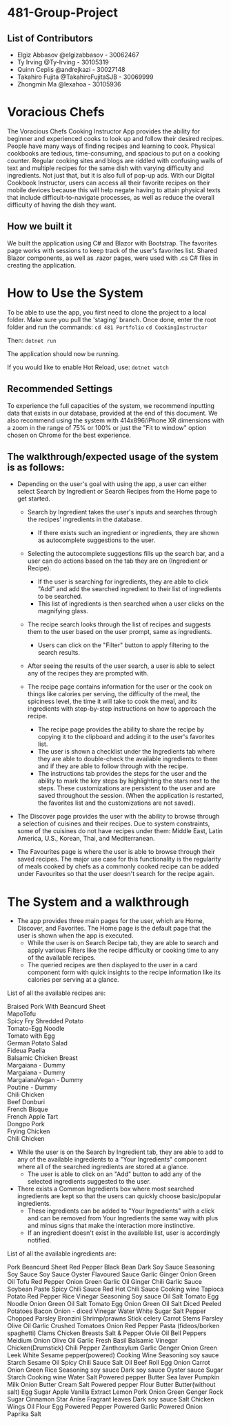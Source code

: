 # 481-Group-Project
## List of Contributors
- Elgiz Abbasov @elgizabbasov - 30062467
- Ty Irving @Ty-Irving - 30105319
- Quinn Ceplis @andrejkazi - 30027148
- Takahiro Fujita @TakahiroFujitaSJB - 30069999
- Zhongmin Ma @lexahoa - 30105936


# Voracious Chefs
The Voracious Chefs Cooking Instructor App provides the ability for beginner and experienced cooks to look up and follow their desired recipes. People have many ways of finding recipes and learning to cook. Physical cookbooks are tedious, time-consuming, and spacious to put on a cooking counter. Regular cooking sites and blogs are riddled with confusing walls of text and multiple recipes for the same dish with varying difficulty and ingredients. Not just that, but it is also full of pop-up ads. With our Digital Cookbook Instructor, users can access all their favorite recipes on their mobile devices because this will help negate having to attain physical texts that include difficult-to-navigate processes, as well as reduce the overall difficulty of having the dish they want.

## How we built it
We built the application using C# and Blazor with Bootstrap. The favorites page works with sessions to keep track of the user's favorites list. Shared Blazor components, as well as .razor pages, were used with .cs C# files in creating the application.

# How to Use the System
To be able to use the app, you first need to clone the project to a local folder. Make sure you pull the 'staging' branch. Once done, enter the root folder and run the commands:
`cd 481 Portfolio`
`cd CookingInstructor`

Then:
`dotnet run`

The application should now be running.

If you would like to enable Hot Reload, use:
`dotnet watch`

## Recommended Settings
To experience the full capacities of the system, we recommend inputting data that exists in our database, provided at the end of this document. We also recommend using the system with 414x896/iPhone XR dimensions with a zoom in the range of 75% or 100% or just the "Fit to window" option chosen on Chrome for the best experience. 

## The walkthrough/expected usage of the system is as follows:
* Depending on the user's goal with using the app, a user can either select Search by Ingredient or Search Recipes from the Home page to get started. 
    * Search by Ingredient takes the user's inputs and searches through the recipes' ingredients in the database. 
        * If there exists such an ingredient or ingredients, they are shown as autocomplete suggestions to the user. 
    * Selecting the autocomplete suggestions fills up the search bar, and a user can do actions based on the tab they are on (Ingredient or Recipe). 
        * If the user is searching for ingredients, they are able to click "Add" and add the searched ingredient to their list of ingredients to be searched. 
        * This list of ingredients is then searched when a user clicks on the magnifying glass. 
    * The recipe search looks through the list of recipes and suggests them to the user based on the user prompt, same as ingredients. 
        * Users can click on the "Filter" button to apply filtering to the search results.

    * After seeing the results of the user search, a user is able to select any of the recipes they are prompted with. 
    * The recipe page contains information for the user or the cook on things like calories per serving, the difficulty of the meal, the spiciness level, the time it will take to cook the meal, and its ingredients with step-by-step instructions on how to approach the recipe.
        * The recipe page provides the ability to share the recipe by copying it to the clipboard and adding it to the user's favorites list. 
        * The user is shown a checklist under the Ingredients tab where they are able to double-check the available ingredients to them and if they are able to follow through with the recipe. 
        * The instructions tab provides the steps for the user and the ability to mark the key steps by highlighting the stars next to the steps. These customizations are persistent to the user and are saved throughout the session. (When the application is restarted, the favorites list and the customizations are not saved).

* The Discover page provides the user with the ability to browse through a selection of cuisines and their recipes. Due to system constraints, some of the cuisines do not have recipes under them: Middle East, Latin America, U.S., Korean, Thai, and Mediterranean.

* The Favourites page is where the user is able to browse through their saved recipes. The major use case for this functionality is the regularity of meals cooked by chefs as a commonly cooked recipe can be added under Favourites so that the user doesn't search for the recipe again.

# The System and a walkthrough
* The app provides three main pages for the user, which are Home, Discover, and Favorites. The Home page is the default page that the user is shown when the app is executed.
    * While the user is on Search Recipe tab, they are able to search and apply various Filters like the recipe difficulty or cooking time to any of the available recipes. 
    * The queried recipes are then displayed to the user in a card component form with quick insights to the recipe information like its calories per serving at a glance. 

List of all the available recipes are: 

Braised Pork With Beancurd Sheet  
MapoTofu  
Spicy Fry Shredded Potato  
Tomato-Egg Noodle  
Tomato with Egg  
German Potato Salad  
Fideua Paella  
Balsamic Chicken Breast  
Margaiana - Dummy  
Margaiana - Dummy  
MargaianaVegan - Dummy  
Poutine - Dummy  
Chili Chicken  
Beef Donburi  
French Bisque  
French Apple Tart  
Dongpo Pork  
Frying Chicken  
Chili Chicken  



* While the user is on the Search by Ingredient tab, they are able to add to any of the available ingredients to a "Your Ingredients" component where all of the searched ingredients are stored at a glance. 
    * The user is able to click on an "Add" button to add any of the selected ingredients suggested to the user. 
* There exists a Common Ingredients box where most searched ingredients are kept so that the users can quickly choose basic/popular ingredients.
    * These ingredients can be added to "Your Ingredients" with a click and can be removed from Your Ingredients the same way with plus and minus signs that make the interaction more instinctive. 
    * If an ingredient doesn't exist in the available list, user is accordingly notified. 
    
List of all the available ingredients are:

Pork
Beancurd Sheet
Red Pepper
Black Bean
Dark Soy Sauce
Seasoning Soy Sauce
Soy Sauce
Oyster Flavoured Sauce
Garlic
Ginger
Onion Green
Oil
Tofu
Red Pepper
Onion Green
Garlic
Oil
Ginger
Chili Garlic Sauce
Soybean Paste
Spicy Chili Sauce
Red Hot Chili Sauce
Cooking wine
Tapioca
Potato
Red Pepper
Rice Vinegar
Seasoning Soy sauce
Oil
Salt
Tomato
Egg
Noodle
Onion Green
Oil
Salt
Tomato
Egg
Onion Green
Oil
Salt
Diced Peeled Potatoes
Bacon
Onion - diced
Vinegar
Water
White Sugar
Salt
Pepper
Chopped Parsley
Bronzini
Shrimp/prawns
Stick celery
Carrot
Stems Parsley
Olive Oil
Garlic
Crushed Tomatoes
Onion
Red Pepper
Pasta (fideos/borken spaghetti)
Clams
Chicken Breasts
Salt & Pepper
Olvie Oil
Bell Peppers
Meidium Onion
Olive Oil
Garlic
Fresh Basil
Balsamic Vinegar
Chicken(Drumstick)
Chili Pepper
Zanthoxylum
Garlic
Genger
Onion Green
Leek
White Sesame
pepper(powered)
Cooking Wine
Seasoning soy sauce
Starch
Sesame Oil
Spicy Chili Sauce
Salt
Oil
Beef Roll
Egg
Onion
Carrot
Onion Green
Rice
Seasoning soy sauce
Dark soy sauce
Oyster sauce
Sugar
Starch
Cooking wine
Water
Salt
Powered pepper
Butter
Sea laver
Pumpkin
Milk
Onion
Butter
Cream
Salt
Powered pepper
Flour
Butter
Butter(without salt)
Egg
Sugar
Apple
Vanilla Extract
Lemon
Pork
Onion Green
Genger
Rock Sugar
Cinnamon
Star Anise
Fragrant leaves
Dark soy sauce
Salt
Chicken Wings
Oil
Flour
Egg
Powered Pepper
Powered Garlic
Powered Onion
Paprika
Salt